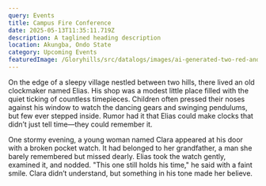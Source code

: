 ```yaml
---
query: Events
title: Campus Fire Conference
date: 2025-05-13T11:35:11.719Z
description: A taglined heading description
location: Akungba, Ondo State
category: Upcoming Events
featuredImage: /Gloryhills/src/datalogs/images/ai-generated-two-red-and-black-cars-facing-each-other-on-a-road-ready-for-a-race-generative-ai-photo-removebg-preview.png
---
```

On the edge of a sleepy village nestled between two hills, there lived an old clockmaker named Elias. His shop was a modest little place filled with the quiet ticking of countless timepieces. Children often pressed their noses against his window to watch the dancing gears and swinging pendulums, but few ever stepped inside. Rumor had it that Elias could make clocks that didn’t just tell time—they could remember it.

One stormy evening, a young woman named Clara appeared at his door with a broken pocket watch. It had belonged to her grandfather, a man she barely remembered but missed dearly. Elias took the watch gently, examined it, and nodded. "This one still holds his time," he said with a faint smile. Clara didn’t understand, but something in his tone made her believe.